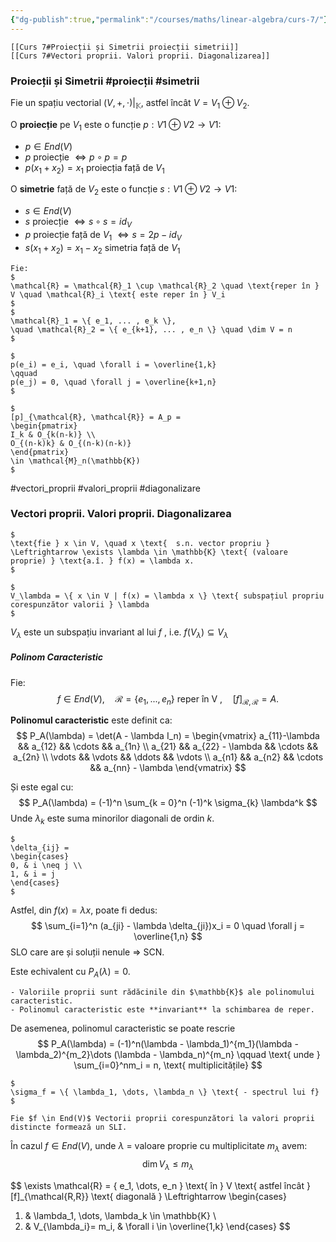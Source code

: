 ```yaml
---
{"dg-publish":true,"permalink":"/courses/maths/linear-algebra/curs-7/"}
---
```



```ad-index
[[Curs 7#Proiecții și Simetrii proiecții simetrii]]
[[Curs 7#Vectori proprii. Valori proprii. Diagonalizarea]]
```
### Proiecții și Simetrii #proiecții #simetrii

Fie un spațiu vectorial $(V, +,  \cdot)|_{\mathbb{K}}$,  astfel încât $V = V_1 \oplus V_2$.

O **proiecție** pe $V_1$ este o funcție $p:V1 \oplus V2 \to V1$:
- $p \in End(V)$
- $p$ proiecție $\Leftrightarrow p \circ p = p$
- $p(x_1 + x_2) = x_1$ proiecția față de $V_1$

O **simetrie** față de $V_2$ este o funcție $s:V1 \oplus V2 \to V1$:
- $s \in End(V)$
- $s$ proiecție $\Leftrightarrow s \circ s = id_V$
- $p$ proiecție față de $V_1$ $\Leftrightarrow s = 2p - id_V$
- $s(x_1 + x_2) = x_1 - x_2$ simetria față de $V_1$

```ad-note
Fie:
$
\mathcal{R} = \mathcal{R}_1 \cup \mathcal{R}_2 \quad \text{reper în } V \quad \mathcal{R}_i \text{ este reper în } V_i
$
$
\mathcal{R}_1 = \{ e_1, ... , e_k \},
\quad \mathcal{R}_2 = \{ e_{k+1}, ... , e_n \} \quad \dim V = n
$

$
p(e_i) = e_i, \quad \forall i = \overline{1,k}
\qquad
p(e_j) = 0, \quad \forall j = \overline{k+1,n}
$

$
[p]_{\mathcal{R}, \mathcal{R}} = A_p =
\begin{pmatrix}
I_k & O_{k(n-k)} \\
O_{(n-k)k} & O_{(n-k)(n-k)}
\end{pmatrix}
\in \mathcal{M}_n(\mathbb{K})
$
```


#vectori_proprii #valori_proprii #diagonalizare
### Vectori proprii. Valori proprii. Diagonalizarea

```ad-Definition
$
\text{fie } x \in V, \quad x \text{  s.n. vector propriu } \Leftrightarrow \exists \lambda \in \mathbb{K} \text{ (valoare proprie) } \text{a.î. } f(x) = \lambda x.
$
```

```ad-Notation
$
V_\lambda = \{ x \in V | f(x) = \lambda x \} \text{ subspațiul propriu corespunzător valorii } \lambda
$
```

$V_\lambda$ este un subspațiu invariant al lui $f$ , i.e. $f(V_\lambda) \subseteq V_\lambda$

##### Polinom Caracteristic

Fie:
$$
f \in End(V), \quad \mathcal{R} = \{ e_1, ... , e_n \} \text{  reper în V }, \quad [f]_{\mathcal{R},\mathcal{R}} = A.
$$

**Polinomul caracteristic** este definit ca:
$$
P_A(\lambda) = \det(A - \lambda I_n) =
\begin{vmatrix}
a_{11}-\lambda && a_{12} && \cdots && a_{1n} \\
a_{21} && a_{22} - \lambda && \cdots && a_{2n} \\
\vdots && \vdots && \ddots && \vdots \\
a_{n1} && a_{n2} && \cdots && a_{nn} - \lambda
\end{vmatrix}
$$

Și este egal cu:
$$
P_A(\lambda) = (-1)^n \sum_{k = 0}^n (-1)^k \sigma_{k} \lambda^k
$$
Unde $\lambda_k$ este suma minorilor diagonali de ordin $k$.

```ad-Notation
$
\delta_{ij} = 
\begin{cases}
0, & i \neq j \\
1, & i = j
\end{cases}
$
```

Astfel, din $f(x) = \lambda x$, poate fi dedus:
$$
\sum_{i=1}^n (a_{ji} - \lambda \delta_{ji})x_i = 0 \quad \forall j = \overline{1,n}
$$
SLO care are și soluții nenule $\Rightarrow$ SCN.

Este echivalent cu $P_A(\lambda) = 0$.

```ad-important
- Valoriile proprii sunt rădăcinile din $\mathbb{K}$ ale polinomului caracteristic.
- Polinomul caracteristic este **invariant** la schimbarea de reper.
```

De asemenea, polinomul caracteristic se poate rescrie 
$$
P_A(\lambda) = (-1)^n(\lambda - \lambda_1)^{m_1}(\lambda - \lambda_2)^{m_2}\dots (\lambda - \lambda_n)^{m_n} \qquad \text{ unde } \sum_{i=0}^nm_i = n, \text{ multiplicitățile}
$$
```ad-Notation
$
\sigma_f = \{ \lambda_1, \dots, \lambda_n \} \text{ - spectrul lui f}
$
```

```ad-important
Fie $f \in End(V)$ Vectorii proprii corespunzători la valori proprii distincte formează un SLI.
```

În cazul $f \in End(V)$, unde $\lambda$ = valoare proprie cu multiplicitate $m_\lambda$ avem:
$$
\dim V_\lambda \le m_\lambda
$$

$$
\exists \mathcal{R}  = \{ e_1, \dots, e_n \} \text{ în } V \text{ astfel încât }
[f]_{\mathcal{R,R}} \text{ diagonală } \Leftrightarrow 
\begin{cases}
1) & \lambda_1, \dots, \lambda_k \in \mathbb{K} \\
2) & V_{\lambda_i}= m_i, & \forall i \in \overline{1,k}
\end{cases}
$$

